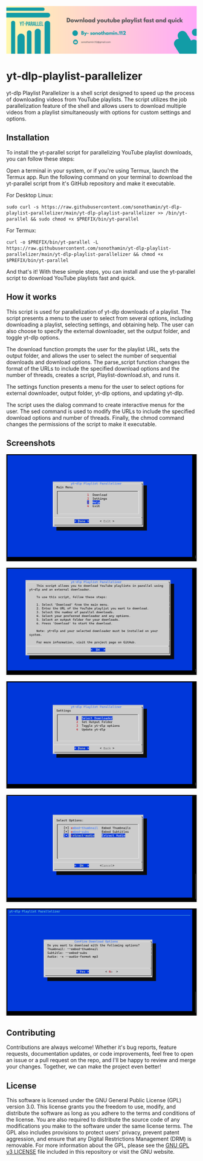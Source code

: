 
![Banner](https://github.com/sonothamin/yt-dlp-playlist-parallelizer/raw/main/Screenshots/banner.png)


# yt-dlp-playlist-parallelizer

yt-dlp Playlist Parallelizer is a shell script designed to speed up the process of downloading videos from YouTube playlists. The script utilizes the job parallelization feature of the shell and allows users to download multiple videos from a playlist simultaneously with options for custom settings and options.


## Installation

To install the yt-parallel script for parallelizing YouTube playlist downloads, you can follow these steps:

Open a terminal in your system, or if you're using Termux, launch the Termux app.
Run the following command on your terminal to download the yt-parallel script from it's GitHub repository and make it executable.

For Desktop Linux:
``` 
sudo curl -s https://raw.githubusercontent.com/sonothamin/yt-dlp-playlist-parallelizer/main/yt-dlp-playlist-parallelizer >> /bin/yt-parallel && sudo chmod +x $PREFIX/bin/yt-parallel
```

For Termux:
``` 
curl -o $PREFIX/bin/yt-parallel -L https://raw.githubusercontent.com/sonothamin/yt-dlp-playlist-parallelizer/main/yt-dlp-playlist-parallelizer && chmod +x $PREFIX/bin/yt-parallel
```
And that's it! With these simple steps, you can install and use the yt-parallel script to download YouTube playlists fast and quick.

## How it works

This script is used for parallelization of yt-dlp downloads of a playlist. The script presents a menu to the user to select from several options, including downloading a playlist, selecting settings, and obtaining help. The user can also choose to specify the external downloader, set the output folder, and toggle yt-dlp options.

The download function prompts the user for the playlist URL, sets the output folder, and allows the user to select the number of sequential downloads and download options. The parse_script function changes the format of the URLs to include the specified download options and the number of threads, creates a script, Playlist-download.sh, and runs it.

The settings function presents a menu for the user to select options for external downloader, output folder, yt-dlp options, and updating yt-dlp.

The script uses the dialog command to create interactive menus for the user. The sed command is used to modify the URLs to include the specified download options and number of threads. Finally, the chmod command changes the permissions of the script to make it executable.

## Screenshots

![Screenshot 1](https://github.com/sonothamin/yt-dlp-playlist-parallelizer/raw/main/Screenshots/1.png)

![Screenshot 2](https://github.com/sonothamin/yt-dlp-playlist-parallelizer/raw/main/Screenshots/2.png)

![Screenshot 3](https://github.com/sonothamin/yt-dlp-playlist-parallelizer/raw/main/Screenshots/3.png)

![Screenshot 4](https://github.com/sonothamin/yt-dlp-playlist-parallelizer/raw/main/Screenshots/4.png)

![Screenshot 5](https://github.com/sonothamin/yt-dlp-playlist-parallelizer/raw/main/Screenshots/5.png)

## Contributing

Contributions are always welcome! Whether it's bug reports, feature requests, documentation updates, or code improvements, feel free to open an issue or a pull request on the repo, and I'll be happy to review and merge your changes. Together, we can make the project even better!


## License

This software is licensed under the GNU General Public License (GPL) version 3.0. This license grants you the freedom to use, modify, and distribute the software as long as you adhere to the terms and conditions of the license. You are also required to distribute the source code of any modifications you make to the software under the same license terms. The GPL also includes provisions to protect users' privacy, prevent patent aggression, and ensure that any Digital Restrictions Management (DRM) is removable. For more information about the GPL, please see the [GNU GPL v3 LICENSE](https://github.com/sonothamin/yt-dlp-playlist-parallelizer/blob/main/LICENSE)  file included in this repository or visit the GNU website.

